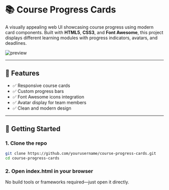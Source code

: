 # 📚 Course Progress Cards

A visually appealing web UI showcasing course progress using modern card components. Built with **HTML5**, **CSS3**, and **Font Awesome**, this project displays different learning modules with progress indicators, avatars, and deadlines.

![preview](https://user-images.githubusercontent.com/your-image-link/preview.png) <!-- Optional screenshot -->

---

## 🚀 Features

- ✅ Responsive course cards
- ✅ Custom progress bars
- ✅ Font Awesome icons integration
- ✅ Avatar display for team members
- ✅ Clean and modern design

---



## 🔧 Getting Started

### 1. Clone the repo

```bash
git clone https://github.com/yourusername/course-progress-cards.git
cd course-progress-cards
```
### 2. Open index.html in your browser
No build tools or frameworks required—just open it directly.

